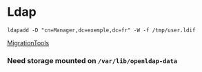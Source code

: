 # Ldap

`ldapadd -D "cn=Manager,dc=exemple,dc=fr" -W -f /tmp/user.ldif`

[MigrationTools](http://www.padl.com/OSS/MigrationTools.html)

### Need storage mounted on `/var/lib/openldap-data`